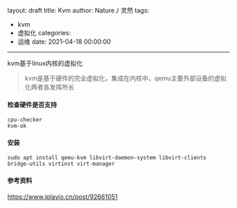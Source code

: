layout: draft
title: Kvm
author: Nature丿灵然
tags:
  - kvm
  - 虚拟化
categories:
  - 运维
date: 2021-04-18 00:00:00
---
kvm基于linux内核的虚拟化

<!--more-->

> kvm是基于硬件的完全虚拟化，集成在内核中，qemu主要外部设备的虚拟化两者各发挥所长

#### 检查硬件是否支持

```shell
cpu-checker
kvm-ok
```

#### 安装

```shell
sudo apt install qemu-kvm libvirt-daemon-system libvirt-clients bridge-utils virtinst virt-manager
```

#### 参考资料

<https://www.iplayio.cn/post/92661051>